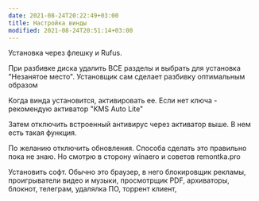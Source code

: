 ```yaml
---
date: 2021-08-24T20:22:49+03:00
title: Настройка винды
modified: 2021-08-24T20:51:14+03:00
---
```


Установка через флешку и Rufus.

При разбивке диска удалить ВСЕ разделы и выбрать для установка "Незанятое место". Установщик сам сделает разбивку оптимальным образом

Когда винда установится, активировать ее. Если нет ключа - рекомендую активатор "KMS Auto Lite"

Затем отключить встроенный антивирус через активатор выше. В нем есть такая функция.

По желанию отключить обновления. Способа сделать это правильно пока не знаю. Но смотрю в сторону winaero и советов remontka.pro

Установить софт. Обычно это браузер, в него блокировщик рекламы, проигрыватели видео и музыки, просмотрщик PDF, архиваторы, блокнот, телеграм, удалялка ПО, торрент клиент,  
